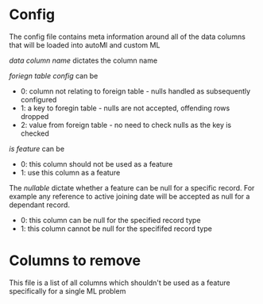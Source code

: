 # Config

The config file contains meta information around all of the data columns that will be loaded into autoMl and custom ML

_data column name_ dictates the column name

_foriegn table config_ can be
- 0: column not relating to foreign table - nulls handled as subsequently configured
- 1: a key to foregin table - nulls are not accepted, offending rows dropped
- 2: value from foreign table - no need to check nulls as the key is checked

_is feature_ can be
- 0: this column should not be used as a feature
- 1: use this column as a feature

The _nullable_ dictate whether a feature can be null for a specific record. For example any reference to active joining date will be accepted as null for a dependant record.
- 0: this column can be null for the specified record type
- 1: this column cannot be null for the specififed record type

# Columns to remove
This file is a list of all columns which shouldn't be used as a feature specifically for a single ML problem
